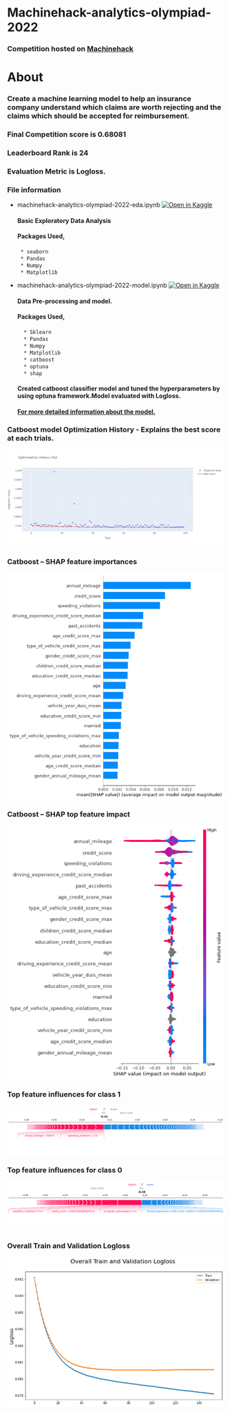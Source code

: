 # Machinehack-analytics-olympiad-2022

### Competition hosted on <a href="https://machinehack.com/hackathons/analytics_olympiad_2022/overview">Machinehack</a>

# About

### Create a machine learning model to help an insurance company understand which claims are worth rejecting and the claims which should be accepted for reimbursement.

### Final Competition score is 0.68081

### Leaderboard Rank is 24

### Evaluation Metric is Logloss.

### File information
 
 * machinehack-analytics-olympiad-2022-eda.ipynb [![Open in Kaggle](https://img.shields.io/static/v1?label=&message=Open%20in%20Kaggle&labelColor=grey&color=blue&logo=kaggle)](https://www.kaggle.com/code/hari141v/machinehack-analytics-olympiad-2022-eda/notebook)
    #### Basic Exploratory Data Analysis
    #### Packages Used,
        * seaborn
        * Pandas
        * Numpy
        * Matplotlib
* machinehack-analytics-olympiad-2022-model.ipynb [![Open in Kaggle](https://img.shields.io/static/v1?label=&message=Open%20in%20Kaggle&labelColor=grey&color=blue&logo=kaggle)](https://www.kaggle.com/code/hari141v/machinehack-analytics-olympiad-2022-model/notebook)
    #### Data Pre-processing and model. 
    #### Packages Used,
        * Sklearn
        * Pandas
        * Numpy
        * Matplotlib
        * catboost
        * optuna
        * shap
     #### Created catboost classifier model and tuned the hyperparameters by using optuna framework.Model evaluated with Logloss. 
     #### [For more detailed information about the model.](https://github.com/hariprasath-v/Machinehack-analytics-olympiad-2022/blob/main/Approach_Machinehack_analytics_olympiad_2022.pdf)
     

### Catboost model Optimization History - Explains the best score at each trials.
![Alt text](https://github.com/hariprasath-v/Machinehack-analytics-olympiad-2022/blob/main/Model%20Visualization/Catboost%20optuna%20optimization%20history%20for%20100%20trials.png)

### Catboost – SHAP feature importances
![Alt text](https://github.com/hariprasath-v/Machinehack-analytics-olympiad-2022/blob/main/Model%20Visualization/Catboost%20SHAP%20feature%20importances.png)

### Catboost – SHAP top feature impact
![Alt text](https://github.com/hariprasath-v/Machinehack-analytics-olympiad-2022/blob/main/Model%20Visualization/Catboost%20SHAP%20top%20feature%20impact%20the%20model.png)

### Top feature influences for class 1
![Alt text](https://github.com/hariprasath-v/Machinehack-analytics-olympiad-2022/blob/main/Model%20Visualization/Catboost%20SHAP%20top%20feature%20influences%20for%20class%201.png)

### Top feature influences for class 0
![Alt text](https://github.com/hariprasath-v/Machinehack-analytics-olympiad-2022/blob/main/Model%20Visualization/Catboost%20SHAP%20top%20feature%20influences%20for%20class%200.png)

### Overall Train and Validation Logloss
![Alt text](https://github.com/hariprasath-v/Machinehack-analytics-olympiad-2022/blob/main/Model%20Visualization/Catboost%20optuna%20overall%20train%20and%20validation%20logloss.png)
